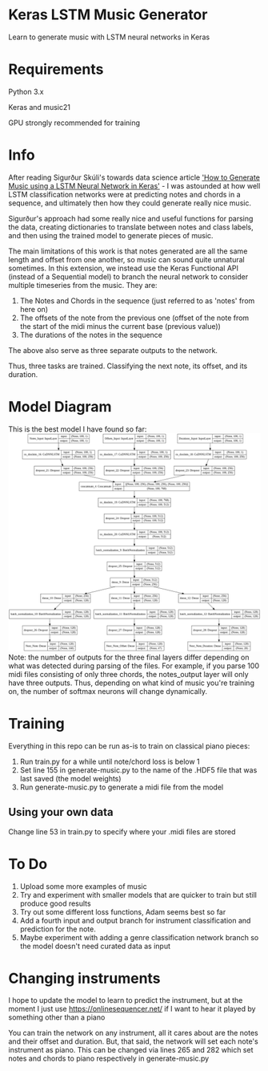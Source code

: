 # Keras LSTM Music Generator
Learn to generate music with LSTM neural networks in Keras

# Requirements
Python 3.x

Keras and music21 

GPU strongly recommended for training

# Info
After reading Sigurður Skúli's towards data science article ['How to Generate Music using a LSTM Neural Network in Keras'](https://towardsdatascience.com/how-to-generate-music-using-a-lstm-neural-network-in-keras-68786834d4c5) - I was astounded at how well LSTM classification networks were at predicting notes and chords in a sequence, and ultimately then how they could generate really nice music. 

Sigurður's approach had some really nice and useful functions for parsing the data, creating dictionaries to translate between notes and class labels, and then using the trained model to generate pieces of music. 

The main limitations of this work is that notes generated are all the same length and offset from one another, so music can sound quite unnatural sometimes. In this extension, we instead use the Keras Functional API (instead of a Sequential model) to branch the neural network to consider multiple timeseries from the music. They are:

1. The Notes and Chords in the sequence (just referred to as 'notes' from here on)
2. The offsets of the note from the previous one (offset of the note from the start of the midi minus the current base (previous value))
3. The durations of the notes in the sequence

The above also serve as three separate outputs to the network.

Thus, three tasks are trained. Classifying the next note, its offset, and its duration.


# Model Diagram
This is the best model I have found so far:
![LSTM Model Diagram](model_plot.png)
Note: the number of outputs for the three final layers differ depending on what was detected during parsing of the files. For example, if you parse 100 midi files consisting of only three chords, the notes_output layer will only have three outputs. Thus, depending on what kind of music you're training on, the number of softmax neurons will change dynamically. 


# Training 
Everything in this repo can be run as-is to train on classical piano pieces:

1. Run train.py for a while until note/chord loss is below 1
2. Set line 155 in generate-music.py to the name of the .HDF5 file that was last saved (the model weights)
3. Run generate-music.py to generate a midi file from the model

## Using your own data
Change line 53 in train.py to specify where your .midi files are stored

# To Do
1. Upload some more examples of music
2. Try and experiment with smaller models that are quicker to train but still produce good results
3. Try out some different loss functions, Adam seems best so far
4. Add a fourth input and output branch for instrument classification and prediction for the note.
5. Maybe experiment with adding a genre classification network branch so the model doesn't need curated data as input

# Changing instruments
I hope to update the model to learn to predict the instrument, but at the moment I just use https://onlinesequencer.net/ if I want to hear it played by something other than a piano

You can train the network on any instrument, all it cares about are the notes and their offset and duration. But, that said, the network will set each note's instrument as piano. This can be changed via lines 265 and 282 which set notes and chords to piano respectively in generate-music.py
